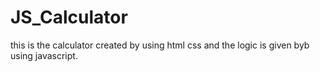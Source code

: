 # JS_Calculator
this is the calculator created by using html css and the logic is given byb using javascript.
